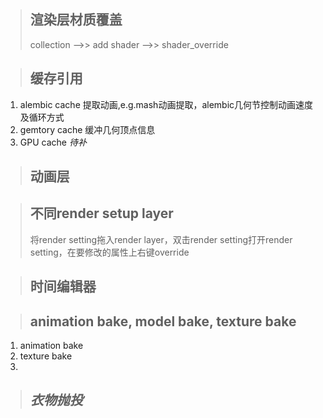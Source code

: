 > ## 渲染层材质覆盖
> collection -->> add shader -->> shader_override

> ## 缓存引用
1. alembic cache
  提取动画,e.g.mash动画提取，alembic几何节控制动画速度及循环方式
2. gemtory cache
  缓冲几何顶点信息
3. GPU cache
  *待补*
> ## 动画层

> ## 不同render setup layer
> 将render setting拖入render layer，双击render setting打开render setting，在要修改的属性上右键override

> ## 时间编辑器

> ## animation bake, model bake, texture bake
1. animation bake
2. texture bake
3. ​

> ## *衣物抛投*